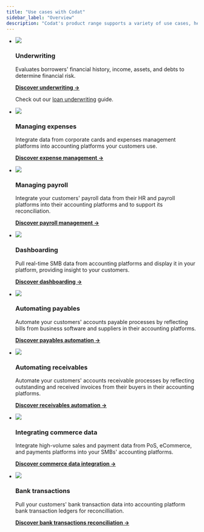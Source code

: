 ```yaml
---
title: "Use cases with Codat"
sidebar_label: "Overview"
description: "Codat's product range supports a variety of use cases, helping you simplify and automate your processes and improving your customers' digital experience"
---
```


<ul className="card-container">
  <li className="card">
    <div className="header">
      <img
        src="/logos/usecases/lending.svg"
        className="icon usecase"
      />
    </div>
    <h3>Underwriting</h3>
    <p>
      Evaluates borrowers' financial history, income, assets, and debts to determine financial risk. 
    </p>
    <p>
      <a href="/usecases/summary/underwriting"><b>Discover underwriting →</b></a>
    </p>    
    <p>
      Check out our <a href="/assess/guides/underwriting/introduction">loan underwriting</a> guide.
    </p>
  </li>
  <li className="card">
    <div className="header">
      <img
        src="/logos/usecases/sync-expenses.svg"
        className="icon usecase"
      />
    </div>
    <h3>Managing expenses</h3>
    <p>
      Integrate data from corporate cards and expenses management platforms into accounting platforms your customers use.
    </p>
    <p>
      <a href="/usecases/summary/managing-expenses.md"><b>Discover expense management →</b></a>
    </p>    
  </li>
  <li className="card">
    <div className="header">
      <img
        src="/logos/usecases/payroll.svg"
        className="icon usecase"
      />
    </div>
    <h3>Managing payroll</h3>
    <p>
      Integrate your customers' payroll data from their HR and payroll platforms into their accounting platforms and to support its reconciliation.
    </p>
    <p>
      <a href="/usecases/summary/managing-payroll"><b>Discover payroll management →</b></a>
    </p> 
  </li>
  <li className="card">
    <div className="header">
      <img
        src="/logos/usecases/dashboarding.svg"
        className="icon usecase"
      />
    </div>
    <h3>Dashboarding</h3>
    <p>
      Pull real-time SMB data from accounting platforms and display it in your platform, providing insight to your customers.
    </p>
    <p>
      <a href="/usecases/summary/dashboarding"><b>Discover dashboarding →</b></a>
    </p>
  </li>
  <li className="card">
    <div className="header">
      <img
        src="/logos/usecases/accounts-payable.svg"
        className="icon usecase"
      />
    </div>
    <h3>Automating payables</h3>
    <p>
      Automate your customers' accounts payable processes by reflecting bills from business software and suppliers in their accounting platforms. 
    </p>
    <p>
      <a href="/usecases/summary/automating-payables"><b>Discover payables automation →</b></a>
    </p>
  </li>
  <li className="card">
    <div className="header">
      <img
        src="/logos/usecases/accounts-receivable.svg"
        className="icon usecase"
      />
    </div>
    <h3>Automating receivables</h3>
    <p>
      Automate your customers' accounts receivable processes by reflecting outstanding and received invoices from their buyers in their accounting platforms.
    </p>
    <p>
      <a href="/usecases/summary/automating-receivables"><b>Discover receivables automation →</b></a>
    </p>
  </li>
  <li className="card">
    <div className="header">
      <img
        src="/logos/usecases/sync-commerce.svg"
        className="icon usecase"
      />
    </div>
    <h3>Integrating commerce data</h3>
    <p>
      Integrate high-volume sales and payment data from PoS, eCommerce, and payments platforms into your SMBs' accounting platforms.
    </p>
    <p>
      <a href="/usecases/summary/integrating-commerce-data"><b>Discover commerce data integration →</b></a>
    </p>
  </li>
    <li className="card">
    <div className="header">
      <img
        src="/logos/usecases/pull-push.svg"
        className="icon usecase"
      />
    </div>
    <h3>Bank transactions</h3>
    <p>
      Pull your customers' bank transaction data into accounting platform bank transaction ledgers for reconcilliation.
    </p>
    <p>
      <a href="/usecases/summary/reconciling-bank-transactions.md"><b>Discover bank transactions reconciliation →</b></a>
    </p>
  </li>
</ul>